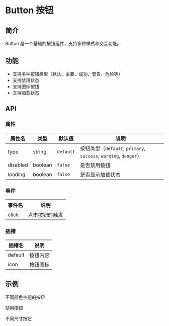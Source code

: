 # Button 按钮

## 简介

Button 是一个基础的按钮组件，支持多种样式和交互功能。

## 功能

- 支持多种按钮类型（默认、主要、成功、警告、危险等）
- 支持禁用状态
- 支持图标按钮
- 支持加载状态

## API

### 属性

| 属性名   | 类型    | 默认值    | 说明                                                             |
| -------- | ------- | --------- | ---------------------------------------------------------------- |
| type     | string  | `default` | 按钮类型（`default`, `primary`, `success`, `warning`, `danger`） |
| disabled | boolean | `false`   | 是否禁用按钮                                                     |
| loading  | boolean | `false`   | 是否显示加载状态                                                 |

### 事件

| 事件名 | 说明           |
| ------ | -------------- |
| click  | 点击按钮时触发 |

### 插槽

| 插槽名  | 说明     |
| ------- | -------- |
| default | 按钮内容 |
| icon    | 按钮图标 |

## 示例

不同颜色主题的按钮
<demo
        description="提供default，primary，waring，danger 4种样式的按钮"
        vue="./demos/button/demo1.vue"
        stackblitz="true"
        codesandbox="true"/>

禁用按钮
<demo
        description="参数含有disabled时，按钮禁用"
        vue="./demos/button/demo2.vue"
        stackblitz="true"
        codesandbox="true"/>

不同尺寸按钮
<demo
        description="含有 large｜medium｜small 三种尺寸"
        vue="./demos/button/demo3.vue"
        stackblitz="true"
        codesandbox="true"/>

